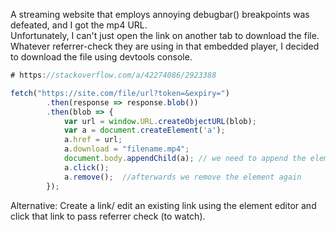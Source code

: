A streaming website that employs annoying debugbar() breakpoints was defeated, and I got the mp4 URL.\
Unfortunately, I can't just open the link on another tab to download the file.\
Whatever referrer-check they are using in that embedded player, I decided to download the file using devtools console.
```js
# https://stackoverflow.com/a/42274086/2923388

fetch("https://site.com/file/url?token=&expiry=")
        .then(response => response.blob())
        .then(blob => {
            var url = window.URL.createObjectURL(blob);
            var a = document.createElement('a');
            a.href = url;
            a.download = "filename.mp4";
            document.body.appendChild(a); // we need to append the element to the dom -> otherwise it will not work in firefox
            a.click();    
            a.remove();  //afterwards we remove the element again         
        });
```
Alternative: Create a link/ edit an existing link using the element editor and click that link to pass referrer check (to watch).
